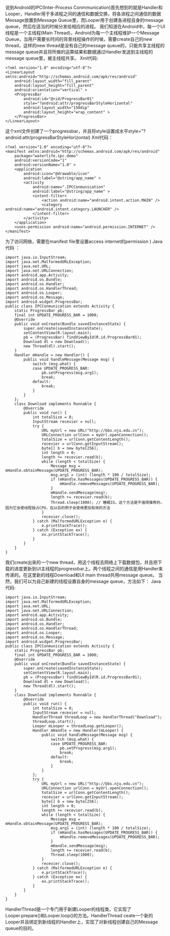 说到Android的IPC(Inter-Process Conmmunication)首先想到的就是Handler和Looper，Handler用于多进程之间的通信和数据交换，将各进程之间通信的数据Message放置到Message Queue里，而Looper用于创建各进程自身的message queue，然后在适当的时候分发给相应的进程。
我们知道在Android中，每一个UI线程是一个主线程(Main Thread)，Android为每一个主线程维护一个Message Queue，当用户需要长时间的背景线程操作的时候，需要create自己的new thread，这样的new thread是没有自己的message queue的，只能共享主线程的message queue并且将所做的运算结果和数据通过Handler发送到主线程的message queue里，被主线程共享。
Xml代码:
```  
<?xml version="1.0" encoding="utf-8"?>
<LinearLayout xmlns:android="http://schemas.android.com/apk/res/android"
    android:layout_width="fill_parent"
    android:layout_height="fill_parent"
    android:orientation="vertical" >
    <ProgressBar
        android:id="@+id/ProgressBar01"
        style="?android:attr/progressBarStyleHorizontal"
        android:layout_width="150dip"
        android:layout_height="wrap_content" >
    </ProgressBar>
</LinearLayout>
```
这个xml文件创建了一个progressbar，并且将style设置成水平style="?android:attr/progressBarStyleHorizontal)
Xml代码：
```  
<?xml version="1.0" encoding="utf-8"?>
<manifest xmlns:android="http://schemas.android.com/apk/res/android"
    package="waterlife.ipc.demo"
    android:versionCode="1"
    android:versionName="1.0" >
    <application
        android:icon="@drawable/icon"
        android:label="@string/app_name" >
        <activity
            android:name=".IPCConmunication"
            android:label="@string/app_name" >
            <intent-filter>
                <action android:name="android.intent.action.MAIN" />
                <category android:name="android.intent.category.LAUNCHER" />
            </intent-filter>
        </activity>
    </application>
    <uses-permission android:name="android.permission.INTERNET" />
</manifest>
```
为了访问网络，需要在manifest file里设置access internet的permission
<uses-permission android:name="android.permission.INTERNET" />)
Java代码 ：
```  
import java.io.InputStream;
import java.net.MalformedURLException;
import java.net.URL;
import java.net.URLConnection;
import android.app.Activity;
import android.os.Bundle;
import android.os.Handler;
import android.os.HandlerThread;
import android.os.Looper;
import android.os.Message;
import android.widget.ProgressBar;
public class IPCConmunication extends Activity {
	static ProgressBar pb;
	final int UPDATE_PROGRESS_BAR = 1000;
	@Override
	public void onCreate(Bundle savedInstanceState) {
		super.onCreate(savedInstanceState);
		setContentView(R.layout.main);
		pb = (ProgressBar) findViewById(R.id.ProgressBar01);
		Download dl = new Download();
		new Thread(dl).start();
	}
	Handler mHandle = new Handler() {
		public void handleMessage(Message msg) {
			switch (msg.what) {
			case UPDATE_PROGRESS_BAR:
				pb.setProgress(msg.arg1);
				break;
			default:
				break;
			}
		}
	};
	class Download implements Runnable {
		@Override
		public void run() {
			int totalSize = 0;
			InputStream recevier = null;
			try {
				URL myUrl = new URL("http://bbs.nju.edu.cn");
				URLConnection urlConn = myUrl.openConnection();
				totalSize = urlConn.getContentLength();
				recevier = urlConn.getInputStream();
				byte[] b = new byte[256];
				int length = 0;
				length += recevier.read(b);
				while (length < totalSize) {
					Message msg = mHandle.obtainMessage(UPDATE_PROGRESS_BAR);
					msg.arg1 = (int) (length * 100 / totalSize);
					if (mHandle.hasMessages(UPDATE_PROGRESS_BAR)) {
						mHandle.removeMessages(UPDATE_PROGRESS_BAR);
					}
					mHandle.sendMessage(msg);
					length += recevier.read(b);
					Thread.sleep(1000); // 睡眠1S，这个方法是不值得推荐的，因为它会使线程独占CPU，在以后的例子会使用更加有效的方法
				}
				recevier.close();
			} catch (MalformedURLException e) {
				e.printStackTrace();
			} catch (Exception ex) {
				ex.printStackTrace();
			}
		}
	}
} 	
```
我们create出来的一个new thread，用这个线程去网络上下载数据包，并且把下载的进度更新到UI主线程的progressbar上。两个线程之间的通信是用Handler来传递的。在这里新的线程Download和UI main thread共用message queue。
当然，我们可以为自己新建的线程设置自身的message queue，方法如下：
Java代码:
```  
import java.io.InputStream;
import java.net.MalformedURLException;
import java.net.URL;
import java.net.URLConnection;
import android.app.Activity;
import android.os.Bundle;
import android.os.Handler;
import android.os.HandlerThread;
import android.os.Looper;
import android.os.Message;
import android.widget.ProgressBar;
public class IPCConmunication extends Activity {
	static ProgressBar pb;
	final int UPDATE_PROGRESS_BAR = 1000;
	@Override
	public void onCreate(Bundle savedInstanceState) {
		super.onCreate(savedInstanceState);
		setContentView(R.layout.main);
		pb = (ProgressBar) findViewById(R.id.ProgressBar01);
		Download dl = new Download();
		new Thread(dl).start();
	}
	class Download implements Runnable {
		@Override
		public void run() {
			int totalSize = 0;
			InputStream recevier = null;
			HandlerThread threadLoop = new HandlerThread("Download");
			threadLoop.start();
			Looper mLooper = threadLoop.getLooper();
			Handler mHandle = new Handler(mLooper) {
				public void handleMessage(Message msg) {
					switch (msg.what) {
					case UPDATE_PROGRESS_BAR:
						pb.setProgress(msg.arg1);
						break;
					default:
						break;
					}
				}
			};
			try {
				URL myUrl = new URL("http://bbs.nju.edu.cn");
				URLConnection urlConn = myUrl.openConnection();
				totalSize = urlConn.getContentLength();
				recevier = urlConn.getInputStream();
				byte[] b = new byte[256];
				int length = 0;
				length += recevier.read(b);
				while (length < totalSize) {
					Message msg = mHandle.obtainMessage(UPDATE_PROGRESS_BAR);
					msg.arg1 = (int) (length * 100 / totalSize);
					if (mHandle.hasMessages(UPDATE_PROGRESS_BAR)) {
						mHandle.removeMessages(UPDATE_PROGRESS_BAR);
					}
					mHandle.sendMessage(msg);
					length += recevier.read(b);
					Thread.sleep(1000);
				}
				recevier.close();
			} catch (MalformedURLException e) {
				e.printStackTrace();
			} catch (Exception ex) {
				ex.printStackTrace();
			}
		}
	}
}
```
HandlerThread是一个专门用于新建Looper的线程类，它实现了Looper.prepare()和Looper.loop()的方法。HandlerThread ceate一个新的Looper并且绑定到新线程的Handler上，实现了对新线程创建自己的Message queue的目的。